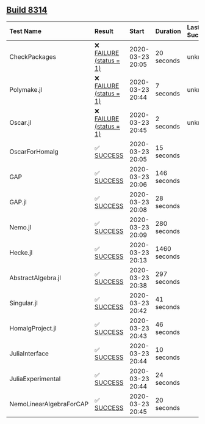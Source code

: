 ## [Build 8314](https://oscarci.mathematik.uni-kl.de/job/oscar/8314/)

| Test Name    | Result | Start | Duration | Last Success |
|:-------------|:-------|:------|:---------|:-------------|
| CheckPackages | ❌ [FAILURE (status = 1)](https://oscarci.mathematik.uni-kl.de/job/oscar/8314/artifact/logs/build-8314/CheckPackages.log) | 2020-03-23 20:05 | 20 seconds | unknown |
| Polymake.jl | ❌ [FAILURE (status = 1)](https://oscarci.mathematik.uni-kl.de/job/oscar/8314/artifact/logs/build-8314/Polymake.jl.log) | 2020-03-23 20:44 | 7 seconds | unknown |
| Oscar.jl | ❌ [FAILURE (status = 1)](https://oscarci.mathematik.uni-kl.de/job/oscar/8314/artifact/logs/build-8314/Oscar.jl.log) | 2020-03-23 20:45 | 2 seconds | unknown |
| OscarForHomalg | ✅ [SUCCESS](https://oscarci.mathematik.uni-kl.de/job/oscar/8314/artifact/logs/build-8314/OscarForHomalg.log) | 2020-03-23 20:05 | 15 seconds |  |
| GAP | ✅ [SUCCESS](https://oscarci.mathematik.uni-kl.de/job/oscar/8314/artifact/logs/build-8314/GAP.log) | 2020-03-23 20:06 | 146 seconds |  |
| GAP.jl | ✅ [SUCCESS](https://oscarci.mathematik.uni-kl.de/job/oscar/8314/artifact/logs/build-8314/GAP.jl.log) | 2020-03-23 20:08 | 28 seconds |  |
| Nemo.jl | ✅ [SUCCESS](https://oscarci.mathematik.uni-kl.de/job/oscar/8314/artifact/logs/build-8314/Nemo.jl.log) | 2020-03-23 20:09 | 280 seconds |  |
| Hecke.jl | ✅ [SUCCESS](https://oscarci.mathematik.uni-kl.de/job/oscar/8314/artifact/logs/build-8314/Hecke.jl.log) | 2020-03-23 20:13 | 1460 seconds |  |
| AbstractAlgebra.jl | ✅ [SUCCESS](https://oscarci.mathematik.uni-kl.de/job/oscar/8314/artifact/logs/build-8314/AbstractAlgebra.jl.log) | 2020-03-23 20:38 | 297 seconds |  |
| Singular.jl | ✅ [SUCCESS](https://oscarci.mathematik.uni-kl.de/job/oscar/8314/artifact/logs/build-8314/Singular.jl.log) | 2020-03-23 20:42 | 41 seconds |  |
| HomalgProject.jl | ✅ [SUCCESS](https://oscarci.mathematik.uni-kl.de/job/oscar/8314/artifact/logs/build-8314/HomalgProject.jl.log) | 2020-03-23 20:43 | 46 seconds |  |
| JuliaInterface | ✅ [SUCCESS](https://oscarci.mathematik.uni-kl.de/job/oscar/8314/artifact/logs/build-8314/JuliaInterface.log) | 2020-03-23 20:44 | 10 seconds |  |
| JuliaExperimental | ✅ [SUCCESS](https://oscarci.mathematik.uni-kl.de/job/oscar/8314/artifact/logs/build-8314/JuliaExperimental.log) | 2020-03-23 20:44 | 24 seconds |  |
| NemoLinearAlgebraForCAP | ✅ [SUCCESS](https://oscarci.mathematik.uni-kl.de/job/oscar/8314/artifact/logs/build-8314/NemoLinearAlgebraForCAP.log) | 2020-03-23 20:45 | 20 seconds |  |
